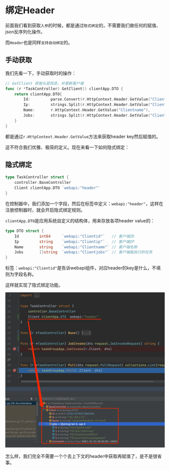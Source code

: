 # 绑定Header
前面我们看到获取`入参`的时候，都是通过`隐式绑定`的，不需要我们做任何的赋值、json反序列化操作。

而`Header`也是同样`支持自动绑定`的。

## 手动获取
我们先看一下，手动获取时的操作：
```go
// GetClient 获取头部信息，并更新客户端
func (r *TaskController) GetClient() clientApp.DTO {
    return clientApp.DTO{
		Id:         parse.Convert(r.HttpContext.Header.GetValue("Clientid"), int64(0)),
		Ip:         strings.Split(r.HttpContext.Header.GetValue("Clientip"), ",")[0],
		Name:       r.HttpContext.Header.GetValue("Clientname"),
		Jobs:       strings.Split(r.HttpContext.Header.GetValue("Clientjobs"), ","),
	}
}
```
都是通过`r.HttpContext.Header.GetValue`方法来获取header key然后赋值的。

这不符合我们优雅、极简的定义。现在来看一下如何隐式绑定：

## 隐式绑定
```go
type TaskController struct {
	controller.BaseController
	Client clientApp.DTO `webapi:"header"`
}
```
在控制器中，我们添加一个字段，然后在标签中定义：`webapi:"header"`，这样在注册控制器时，就会开启隐式绑定规则。

`clientApp.DTO`是应用系统自定义的结构体，用来存放各项header value的：
```go
type DTO struct {
	Id         int64     `webapi:"Clientid"`   // 客户端ID
	Ip         string    `webapi:"Clientip"`   // 客户端IP
	Name       string    `webapi:"Clientname"` // 客户端名称
	Jobs       []string  `webapi:"Clientjobs"` // 客户端能执行的任务
}
```
标签：`webapi:"Clientid"`是告诉webapi组件，对应header的key是什么，不填则为字段名称。

这样就实现了隐式绑定功能。

![logo](autoBindHeader.png)

怎么样，我们完全不需要一个个去上下文的header中获取再赋值了，是不是很省事。